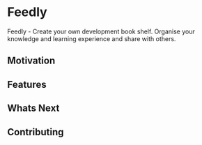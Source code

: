 # Feedly

Feedly - Create your own development book shelf. Organise your knowledge and learning experience and share with others.

## Motivation

## Features

## Whats Next

## Contributing
